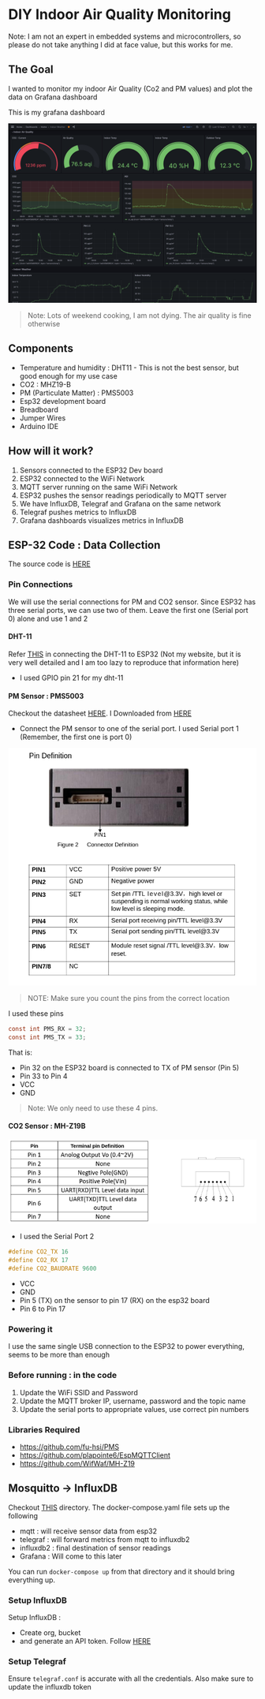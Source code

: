 # DIY Indoor Air Quality Monitoring

Note: I am not an expert in embedded systems and microcontrollers, so please do not take anything
I did at face value, but this works for me.

## The Goal

I wanted to monitor my indoor Air Quality (Co2 and PM values) and plot the data on Grafana dashboard

This is my grafana dashboard

![Grafana Dashboard Showing Indoor Air Quality](./images/grafana-air-quality.png)

> Note: Lots of weekend cooking, I am not dying. The air quality is fine otherwise

## Components

- Temperature and humidity : DHT11 - This is not the best sensor, but good enough for my use case
- CO2 : MHZ19-B
- PM (Particulate Matter) : PMS5003
- Esp32 development board
- Breadboard
- Jumper Wires
- Arduino IDE


## How will it work?

1. Sensors connected to the ESP32 Dev board
2. ESP32 connected to the WiFi Network
3. MQTT server running on the same WiFi Network
4. ESP32 pushes the sensor readings periodically to MQTT server
5. We have InfluxDB, Telegraf and Grafana on the same network
6. Telegraf pushes metrics to InfluxDB
7. Grafana dashboards visualizes metrics in InfluxDB

## ESP-32 Code : Data Collection

The source code is [HERE](./esp32-code/)

### Pin Connections

We will use the serial connections for PM and CO2 sensor. Since ESP32 has three serial ports, we can use 
two of them. Leave the first one (Serial port 0) alone and use 1 and 2

#### DHT-11

Refer [THIS](https://randomnerdtutorials.com/esp32-dht11-dht22-temperature-humidity-sensor-arduino-ide/) in connecting the DHT-11 to ESP32 (Not my website, but it is very well detailed and I am too lazy to reproduce that information here)

- I used GPIO pin 21 for my dht-11

#### PM Sensor : PMS5003

Checkout the datasheet [HERE](./datasheets/plantower-pms5003-manual_v2-3.pdf). I Downloaded from [HERE](https://www.aqmd.gov/docs/default-source/aq-spec/resources-page/plantower-pms5003-manual_v2-3.pdf)

- Connect the PM sensor to one of the serial port. I used Serial port 1 (Remember, the first one is port 0)

![PMS5003 Pins](./datasheets/PMS5003-pins.png)

> NOTE: Make sure you count the pins from the correct location

I used these pins
```c
const int PMS_RX = 32;
const int PMS_TX = 33;
```
That is:
- Pin 32 on the ESP32 board is connected to TX of PM sensor (Pin 5)
- Pin 33 to Pin 4
- VCC
- GND

> Note: We only need to use these 4 pins. 



#### CO2 Sensor : MH-Z19B

![MHZ19B Pins](./datasheets/MHZ19B-pins.png)

- I used the Serial Port 2

```c
#define CO2_TX 16
#define CO2_RX 17
#define CO2_BAUDRATE 9600
```

- VCC
- GND
- Pin 5 (TX) on the sensor to pin 17 (RX) on the esp32 board
- Pin 6 to Pin 17

### Powering it

I use the same single USB connection to the ESP32 to power everything, seems to be more
than enough

### Before running :  in the code

1. Update the WiFi SSID and Password
2. Update the MQTT broker IP, username, password and the topic name
3. Update the serial ports to appropriate values, use correct pin numbers

### Libraries Required

- https://github.com/fu-hsi/PMS
- https://github.com/plapointe6/EspMQTTClient
- https://github.com/WifWaf/MH-Z19

## Mosquitto -> InfluxDB

Checkout [THIS](./mqtt-influxdb-grafana/) directory. The docker-compose.yaml file sets up the following

- mqtt : will receive sensor data from esp32
- telegraf : will forward metrics from mqtt to influxdb2
- influxdb2 : final destination of sensor readings
- Grafana : Will come to this later

You can run `docker-compose up` from that directory and it should bring everything up.


### Setup InfluxDB

Setup InfluxDB :

- Create org, bucket
- and generate an API token. Follow [HERE](https://docs.influxdata.com/influxdb/v2/admin/tokens/create-token/)

### Setup Telegraf

Ensure `telegraf.conf` is accurate with all the credentials.
Also make sure to update the influxdb token 

